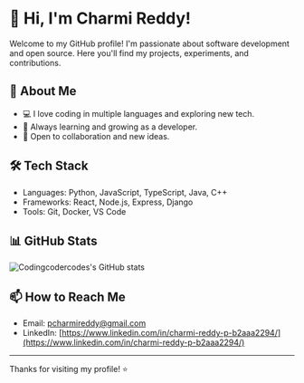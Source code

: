 # 👋 Hi, I'm Charmi Reddy!

Welcome to my GitHub profile! I'm passionate about software development and open source. Here you'll find my projects, experiments, and contributions.

## 🚀 About Me
- 💻 I love coding in multiple languages and exploring new tech.
- 🌱 Always learning and growing as a developer.
- 🤝 Open to collaboration and new ideas.

## 🛠 Tech Stack
- Languages: Python, JavaScript, TypeScript, Java, C++
- Frameworks: React, Node.js, Express, Django
- Tools: Git, Docker, VS Code

## 📊 GitHub Stats
![Codingcodercodes's GitHub stats](https://github-readme-stats.vercel.app/api?username=Codingcodercodes&show_icons=true&theme=radical)

## 📫 How to Reach Me
- Email: [pcharmireddy@gmail.com](mailto:pcharmireddy@gmail.com)
- LinkedIn: [https://www.linkedin.com/in/charmi-reddy-p-b2aaa2294/](https://www.linkedin.com/in/charmi-reddy-p-b2aaa2294/)

---

Thanks for visiting my profile! ⭐
